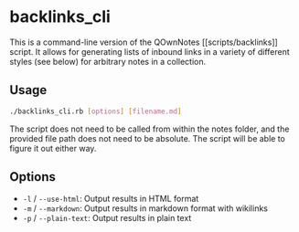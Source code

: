 # backlinks_cli

This is a command-line version of the QOwnNotes [[scripts/backlinks]] script. It allows for generating lists of inbound links in a variety of different styles (see below) for arbitrary notes in a collection.

## Usage

```bash
./backlinks_cli.rb [options] [filename.md]
```

The script does not need to be called from within the notes folder, and the provided file path does not need to be absolute. The script will be able to figure it out either way.

## Options

* `-l` / `--use-html`: Output results in HTML format
* `-m` / `--markdown`: Output results in markdown format with wikilinks
* `-p` / `--plain-text`: Output results in plain text
